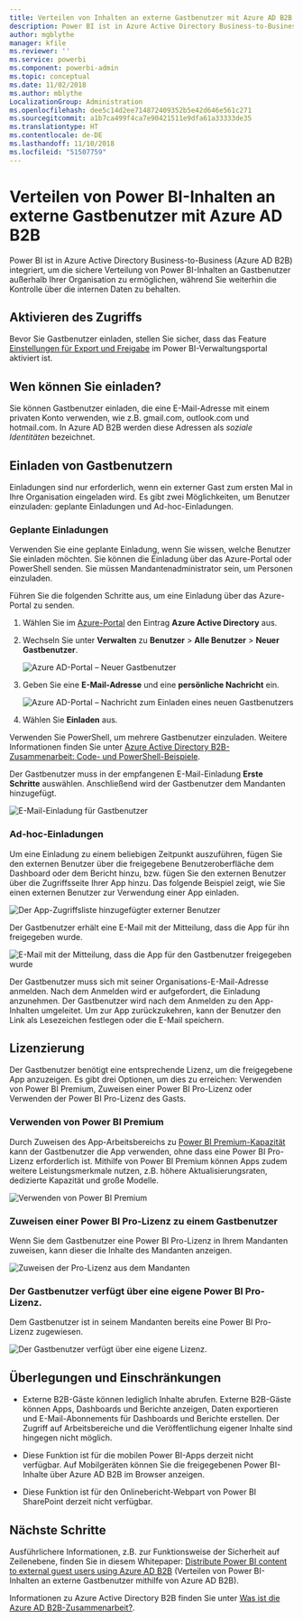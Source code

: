 ```yaml
---
title: Verteilen von Inhalten an externe Gastbenutzer mit Azure AD B2B
description: Power BI ist in Azure Active Directory Business-to-Business (Azure AD B2B) integriert, um die sichere Verteilung von Power BI-Inhalten an Gastbenutzer außerhalb der Organisation zu ermöglichen.
author: mgblythe
manager: kfile
ms.reviewer: ''
ms.service: powerbi
ms.component: powerbi-admin
ms.topic: conceptual
ms.date: 11/02/2018
ms.author: mblythe
LocalizationGroup: Administration
ms.openlocfilehash: dee5c14d2ee714872409352b5e42d646e561c271
ms.sourcegitcommit: a1b7ca499f4ca7e90421511e9dfa61a33333de35
ms.translationtype: HT
ms.contentlocale: de-DE
ms.lasthandoff: 11/10/2018
ms.locfileid: "51507759"
---
```

# <a name="distribute-power-bi-content-to-external-guest-users-with-azure-ad-b2b"></a>Verteilen von Power BI-Inhalten an externe Gastbenutzer mit Azure AD B2B

Power BI ist in Azure Active Directory Business-to-Business (Azure AD B2B) integriert, um die sichere Verteilung von Power BI-Inhalten an Gastbenutzer außerhalb Ihrer Organisation zu ermöglichen, während Sie weiterhin die Kontrolle über die internen Daten zu behalten.

## <a name="enable-access"></a>Aktivieren des Zugriffs

Bevor Sie Gastbenutzer einladen, stellen Sie sicher, dass das Feature [Einstellungen für Export und Freigabe](service-admin-portal.md#export-and-sharing-settings) im Power BI-Verwaltungsportal aktiviert ist.

## <a name="who-can-you-invite"></a>Wen können Sie einladen?

Sie können Gastbenutzer einladen, die eine E-Mail-Adresse mit einem privaten Konto verwenden, wie z.B. gmail.com, outlook.com und hotmail.com. In Azure AD B2B werden diese Adressen als *soziale Identitäten* bezeichnet.

## <a name="invite-guest-users"></a>Einladen von Gastbenutzern

Einladungen sind nur erforderlich, wenn ein externer Gast zum ersten Mal in Ihre Organisation eingeladen wird. Es gibt zwei Möglichkeiten, um Benutzer einzuladen: geplante Einladungen und Ad-hoc-Einladungen.

### <a name="planned-invites"></a>Geplante Einladungen

Verwenden Sie eine geplante Einladung, wenn Sie wissen, welche Benutzer Sie einladen möchten. Sie können die Einladung über das Azure-Portal oder PowerShell senden. Sie müssen Mandantenadministrator sein, um Personen einzuladen.

Führen Sie die folgenden Schritte aus, um eine Einladung über das Azure-Portal zu senden.

1. Wählen Sie im [Azure-Portal](https://portal.azure.com) den Eintrag **Azure Active Directory** aus.

1. Wechseln Sie unter **Verwalten** zu **Benutzer** > **Alle Benutzer** > **Neuer Gastbenutzer**.

    ![Azure AD-Portal – Neuer Gastbenutzer](media/service-admin-azure-ad-b2b/azuread-portal-new-guest-user.png)

1. Geben Sie eine **E-Mail-Adresse** und eine **persönliche Nachricht** ein.

    ![Azure AD-Portal – Nachricht zum Einladen eines neuen Gastbenutzers](media/service-admin-azure-ad-b2b/azuread-portal-invite-message.png)

1. Wählen Sie **Einladen** aus.

Verwenden Sie PowerShell, um mehrere Gastbenutzer einzuladen. Weitere Informationen finden Sie unter [Azure Active Directory B2B-Zusammenarbeit: Code- und PowerShell-Beispiele](/azure/active-directory/b2b/code-samples/).

Der Gastbenutzer muss in der empfangenen E-Mail-Einladung **Erste Schritte** auswählen. Anschließend wird der Gastbenutzer dem Mandanten hinzugefügt.

![E-Mail-Einladung für Gastbenutzer](media/service-admin-azure-ad-b2b/guest-user-invite-email.png)

### <a name="ad-hoc-invites"></a>Ad-hoc-Einladungen

Um eine Einladung zu einem beliebigen Zeitpunkt auszuführen, fügen Sie den externen Benutzer über die freigegebene Benutzeroberfläche dem Dashboard oder dem Bericht hinzu, bzw. fügen Sie den externen Benutzer über die Zugriffsseite Ihrer App hinzu. Das folgende Beispiel zeigt, wie Sie einen externen Benutzer zur Verwendung einer App einladen.

![Der App-Zugriffsliste hinzugefügter externer Benutzer](media/service-admin-azure-ad-b2b/power-bi-app-access.png)

Der Gastbenutzer erhält eine E-Mail mit der Mitteilung, dass die App für ihn freigegeben wurde.

![E-Mail mit der Mitteilung, dass die App für den Gastbenutzer freigegeben wurde](media/service-admin-azure-ad-b2b/guest-user-invite-email2.png)

Der Gastbenutzer muss sich mit seiner Organisations-E-Mail-Adresse anmelden. Nach dem Anmelden wird er aufgefordert, die Einladung anzunehmen. Der Gastbenutzer wird nach dem Anmelden zu den App-Inhalten umgeleitet. Um zur App zurückzukehren, kann der Benutzer den Link als Lesezeichen festlegen oder die E-Mail speichern.

## <a name="licensing"></a>Lizenzierung

Der Gastbenutzer benötigt eine entsprechende Lizenz, um die freigegebene App anzuzeigen. Es gibt drei Optionen, um dies zu erreichen: Verwenden von Power BI Premium, Zuweisen einer Power BI Pro-Lizenz oder Verwenden der Power BI Pro-Lizenz des Gasts.

### <a name="use-power-bi-premium"></a>Verwenden von Power BI Premium

Durch Zuweisen des App-Arbeitsbereichs zu [Power BI Premium-Kapazität](service-premium.md) kann der Gastbenutzer die App verwenden, ohne dass eine Power BI Pro-Lizenz erforderlich ist. Mithilfe von Power BI Premium können Apps zudem weitere Leistungsmerkmale nutzen, z.B. höhere Aktualisierungsraten, dedizierte Kapazität und große Modelle.

![Verwenden von Power BI Premium](media/service-admin-azure-ad-b2b/license-approach1.png)

### <a name="assign-a-power-bi-pro-license-to-guest-user"></a>Zuweisen einer Power BI Pro-Lizenz zu einem Gastbenutzer

Wenn Sie dem Gastbenutzer eine Power BI Pro-Lizenz in Ihrem Mandanten zuweisen, kann dieser die Inhalte des Mandanten anzeigen.

![Zuweisen der Pro-Lizenz aus dem Mandanten](media/service-admin-azure-ad-b2b/license-approach2.png)

### <a name="guest-user-brings-their-own-power-bi-pro-license"></a>Der Gastbenutzer verfügt über eine eigene Power BI Pro-Lizenz.

Dem Gastbenutzer ist in seinem Mandanten bereits eine Power BI Pro-Lizenz zugewiesen.

![Der Gastbenutzer verfügt über eine eigene Lizenz.](media/service-admin-azure-ad-b2b/license-approach3.png)

## <a name="considerations-and-limitations"></a>Überlegungen und Einschränkungen

* Externe B2B-Gäste können lediglich Inhalte abrufen. Externe B2B-Gäste können Apps, Dashboards und Berichte anzeigen, Daten exportieren und E-Mail-Abonnements für Dashboards und Berichte erstellen. Der Zugriff auf Arbeitsbereiche und die Veröffentlichung eigener Inhalte sind hingegen nicht möglich.

* Diese Funktion ist für die mobilen Power BI-Apps derzeit nicht verfügbar. Auf Mobilgeräten können Sie die freigegebenen Power BI-Inhalte über Azure AD B2B im Browser anzeigen.

* Diese Funktion ist für den Onlinebericht-Webpart von Power BI SharePoint derzeit nicht verfügbar.

## <a name="next-steps"></a>Nächste Schritte

Ausführlichere Informationen, z.B. zur Funktionsweise der Sicherheit auf Zeilenebene, finden Sie in diesem Whitepaper: [Distribute Power BI content to external guest users using Azure AD B2B](https://aka.ms/powerbi-b2b-whitepaper) (Verteilen von Power BI-Inhalten an externe Gastbenutzer mithilfe von Azure AD B2B).

Informationen zu Azure Active Directory B2B finden Sie unter [Was ist die Azure AD B2B-Zusammenarbeit?](/azure/active-directory/active-directory-b2b-what-is-azure-ad-b2b/).
